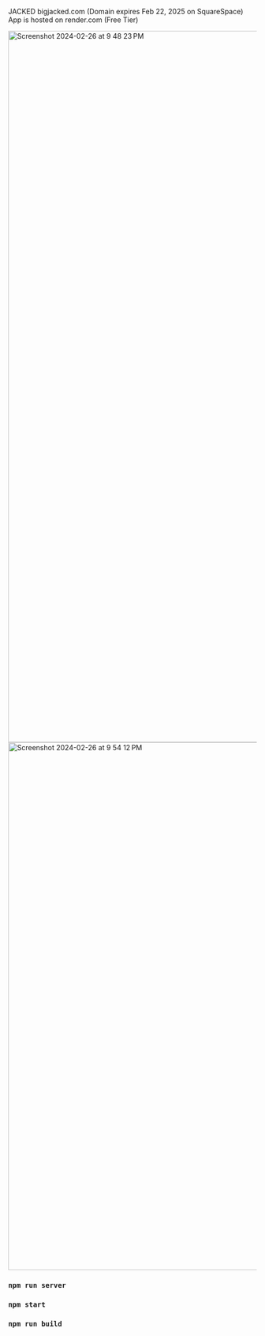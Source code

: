 JACKED
bigjacked.com (Domain expires Feb 22, 2025 on SquareSpace)
App is hosted on render.com (Free Tier)

<img width="1440" alt="Screenshot 2024-02-26 at 9 48 23 PM" src="https://github.com/nilaip96/jacked/assets/74117524/c9778d92-df95-43d1-a670-0ffcedeb9193">
<img width="1068" alt="Screenshot 2024-02-26 at 9 54 12 PM" src="https://github.com/nilaip96/jacked/assets/74117524/ba2000ee-c99d-4d06-a737-a3fc3c386428">

### `npm run server`

### `npm start`

### `npm run build`
